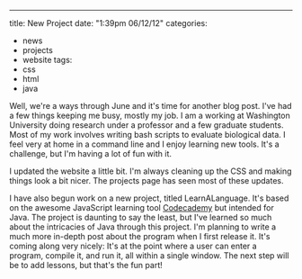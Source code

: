 ---
title: New Project
date: "1:39pm 06/12/12"
categories:
  - news
  - projects
  - website
tags:
  - css
  - html
  - java

Well, we're a ways through June and it's time for another blog post. I've had a
few things keeping me busy, mostly my job. I am a working at Washington
University doing research under a professor and a few graduate students. Most
of my work involves writing bash scripts to evaluate biological data. I feel
very at home in a command line and I enjoy learning new tools. It's a
challenge, but I'm having a lot of fun with it.

I updated the website a little bit. I'm always cleaning up the CSS and making
things look a bit nicer. The projects page has seen most of these updates.

I have also begun work on a new project, titled LearnALanguage. It's based on
the awesome JavaScript learning tool [Codecademy][codecademy] but intended for
Java. The project is daunting to say the least, but I've learned so much about
the intricacies of Java through this project. I'm planning to write a much more
in-depth post about the program when I first release it. It's coming along very
nicely: It's at the point where a user can enter a program, compile it, and run
it, all within a single window. The next step will be to add lessons, but
that's the fun part!

[codecademy]: http://codecademy.com
